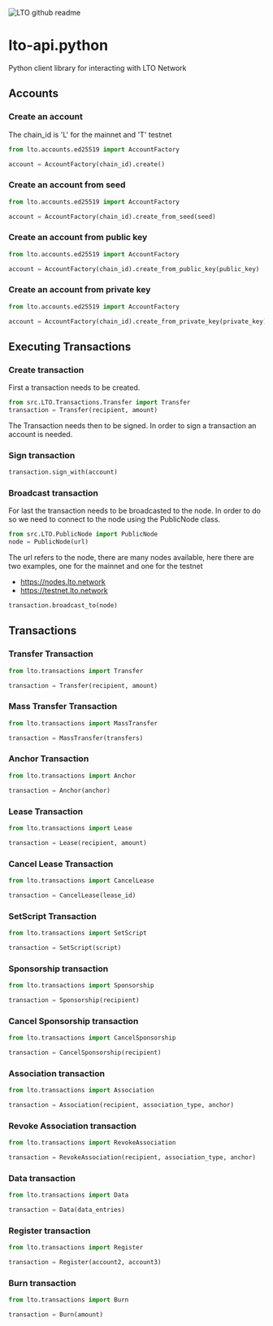 ![LTO github readme](https://user-images.githubusercontent.com/100821/196711741-96cd4ba5-932a-4e95-b420-42d4d61c21fd.png)

# lto-api.python
Python client library for interacting with LTO Network


## Accounts

### Create an account
The chain_id is 'L' for the mainnet and 'T' testnet

```python
from lto.accounts.ed25519 import AccountFactory

account = AccountFactory(chain_id).create()
```
### Create an account from seed

```python
from lto.accounts.ed25519 import AccountFactory

account = AccountFactory(chain_id).create_from_seed(seed)
```

### Create an account from public key

```python
from lto.accounts.ed25519 import AccountFactory

account = AccountFactory(chain_id).create_from_public_key(public_key)
```

### Create an account from private key

```python
from lto.accounts.ed25519 import AccountFactory

account = AccountFactory(chain_id).create_from_private_key(private_key)
```

## Executing Transactions

### Create transaction
First a transaction needs to be created.

```python
from src.LTO.Transactions.Transfer import Transfer
transaction = Transfer(recipient, amount)
```

The Transaction needs then to be signed.  In order to sign a transaction an account is needed.

### Sign transaction

```python
transaction.sign_with(account)
```
### Broadcast transaction

For last the transaction needs to be broadcasted to the node. In order to do so we need to connect to the node using the PublicNode class.

```python
from src.LTO.PublicNode import PublicNode
node = PublicNode(url)
```
The url refers to the node, there are many nodes available, here there are two examples, one for the mainnet and one for the testnet

* https://nodes.lto.network
* https://testnet.lto.network

```python
transaction.broadcast_to(node)
```

## Transactions

### Transfer Transaction

```python
from lto.transactions import Transfer

transaction = Transfer(recipient, amount)
```

### Mass Transfer Transaction

```python
from lto.transactions import MassTransfer

transaction = MassTransfer(transfers)
```
### Anchor Transaction

```python
from lto.transactions import Anchor

transaction = Anchor(anchor)
```
### Lease Transaction

```python
from lto.transactions import Lease

transaction = Lease(recipient, amount)
```
### Cancel Lease Transaction

```python
from lto.transactions import CancelLease

transaction = CancelLease(lease_id)
```

### SetScript Transaction

```python
from lto.transactions import SetScript

transaction = SetScript(script)
```

### Sponsorship transaction

```python
from lto.transactions import Sponsorship

transaction = Sponsorship(recipient)
```

### Cancel Sponsorship transaction

```python
from lto.transactions import CancelSponsorship

transaction = CancelSponsorship(recipient)
```

### Association transaction

```python
from lto.transactions import Association

transaction = Association(recipient, association_type, anchor)
```
### Revoke Association transaction

```python
from lto.transactions import RevokeAssociation

transaction = RevokeAssociation(recipient, association_type, anchor)
```

### Data transaction

```python
from lto.transactions import Data

transaction = Data(data_entries)
```

### Register transaction

```python
from lto.transactions import Register

transaction = Register(account2, account3)
```

### Burn transaction

```python
from lto.transactions import Burn

transaction = Burn(amount)
```
